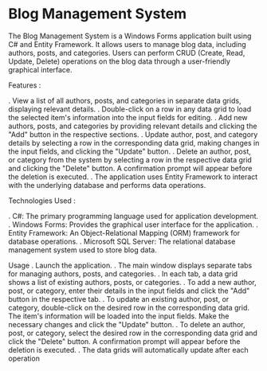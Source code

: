# Blog Management System
The Blog Management System is a Windows Forms application built using C# and Entity Framework. It allows users to manage blog data, including authors, posts, and categories. Users can perform CRUD (Create, Read, Update, Delete) operations on the blog data through a user-friendly graphical interface.

Features :

. View a list of all authors, posts, and categories in separate data grids, displaying relevant details.
. Double-click on a row in any data grid to load the selected item's information into the input fields for editing.
. Add new authors, posts, and categories by providing relevant details and clicking the "Add" button in the respective sections.
. Update author, post, and category details by selecting a row in the corresponding data grid, making changes in the input fields, and clicking the "Update" button.
. Delete an author, post, or category from the system by selecting a row in the respective data grid and clicking the "Delete" button. A confirmation prompt will appear before the deletion is executed.
. The application uses Entity Framework to interact with the underlying database and performs data operations.

Technologies Used :

. C#: The primary programming language used for application development.
. Windows Forms: Provides the graphical user interface for the application.
. Entity Framework: An Object-Relational Mapping (ORM) framework for database operations.
. Microsoft SQL Server: The relational database management system used to store blog data.

Usage
. Launch the application.
. The main window displays separate tabs for managing authors, posts, and categories.
. In each tab, a data grid shows a list of existing authors, posts, or categories.
. To add a new author, post, or category, enter their details in the input fields and click the "Add" button in the respective tab.
. To update an existing author, post, or category, double-click on the desired row in the corresponding data grid. The item's information will be loaded into the input fields. Make the necessary changes and click the "Update" button.
. To delete an author, post, or category, select the desired row in the corresponding data grid and click the "Delete" button. A confirmation prompt will appear before the deletion is executed.
. The data grids will automatically update after each operation
